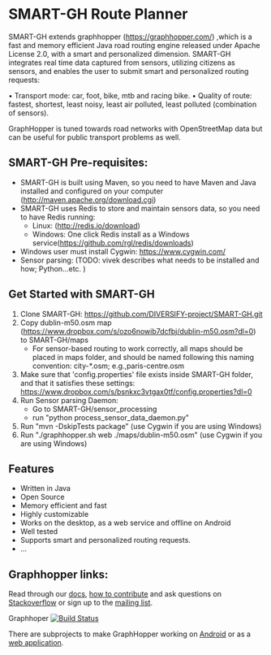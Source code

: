 # SMART-GH Route Planner

SMART-GH extends graphhopper (https://graphhopper.com/) ,which is a fast and memory efficient Java road routing engine released under Apache License 2.0, with a smart and personalized dimension. 
SMART-GH integrates real time data captured from sensors, utilizing citizens as sensors, and enables the user to submit smart and personalized routing requests:

•	Transport mode: car, foot, bike, mtb and racing bike.
•	Quality of route: fastest, shortest, least noisy, least air polluted, least polluted (combination of sensors).

GraphHopper is tuned towards road networks with OpenStreetMap data but can be useful for public transport problems as well.

SMART-GH Pre-requisites:
-----------------------
 
 * SMART-GH is built using Maven, so you need to have Maven and Java installed and configured on your computer (http://maven.apache.org/download.cgi)
 * SMART-GH uses Redis to store and maintain sensors data, so you need to have Redis running:
	- Linux: (http://redis.io/download)
	- Windows: One click Redis install as a Windows service(https://github.com/rgl/redis/downloads)
 * Windows user must install Cygwin: https://www.cygwin.com/
 * Sensor parsing: (TODO: vivek describes what needs to be installed and how; Python...etc. )
		
Get Started with SMART-GH
-------------------------

 1. Clone SMART-GH: https://github.com/DIVERSIFY-project/SMART-GH.git
 2. Copy dublin-m50.osm map (https://www.dropbox.com/s/ozo6nowib7dcfbj/dublin-m50.osm?dl=0) to SMART-GH/maps
	- For sensor-based routing to work correctly, all maps should be placed in maps folder, and should be named following this naming convention: city-*.osm; e.g.,paris-centre.osm
 3. Make sure that 'config.properties' file exists inside SMART-GH folder, and that it satisfies these settings: https://www.dropbox.com/s/bsnkxc3vtgax0tf/config.properties?dl=0
 4. Run Sensor parsing Daemon:
	- Go to SMART-GH/sensor_processing
	- run "python process_sensor_data_daemon.py"
 5. Run "mvn -DskipTests package" (use Cygwin if you are using Windows)
 6. Run "./graphhopper.sh web ./maps/dublin-m50.osm" (use Cygwin if you are using Windows)
 
Features
---------

 * Written in Java
 * Open Source
 * Memory efficient and fast
 * Highly customizable
 * Works on the desktop, as a web service and offline on Android
 * Well tested
 * Supports smart and personalized routing requests.
 * ...
 
 
Graphhopper links:
-----------------
Read through our [docs](https://github.com/graphhopper/graphhopper/blob/master/docs/index.md), 
[how to contribute](https://github.com/graphhopper/graphhopper/blob/master/CONTRIBUTING.md) and 
ask questions on [Stackoverflow](http://stackoverflow.com/questions/tagged/graphhopper)
or sign up to the [mailing list](http://graphhopper.com/#developers).

Graphhoper [![Build Status](https://secure.travis-ci.org/graphhopper/graphhopper.png?branch=master)](http://travis-ci.org/graphhopper/graphhopper)

There are subprojects to make GraphHopper working on [Android](https://github.com/graphhopper/graphhopper/blob/master/docs/android/index.md) or 
as a [web application](https://github.com/graphhopper/graphhopper/tree/master/web).